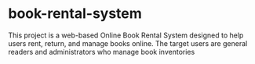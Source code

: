 # book-rental-system
This project is a web-based Online Book Rental System designed to help users rent, return, and manage books online. The target users are general readers and administrators who manage book inventories
